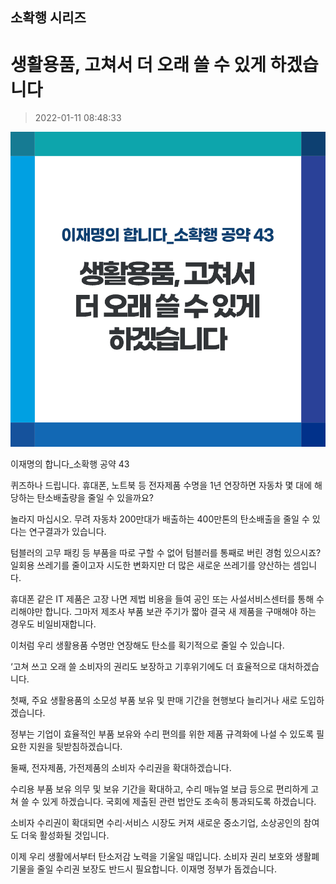 ## 소확행 시리즈
# 생활용품, 고쳐서 더 오래 쓸 수 있게 하겠습니다
> 2022-01-11 08:48:33

![생활용품, 고쳐서 더 오래 쓸 수 있게 하겠습니다](./220111231014.png)

이재명의 합니다_소확행 공약 43



퀴즈하나 드립니다. 휴대폰, 노트북 등 전자제품 수명을 1년 연장하면 자동차 몇 대에 해당하는 탄소배출량을 줄일 수 있을까요?



놀라지 마십시오. 무려 자동차 200만대가 배출하는 400만톤의 탄소배출을 줄일 수 있다는 연구결과가 있습니다.



텀블러의 고무 패킹 등 부품을 따로 구할 수 없어 텀블러를 통째로 버린 경험 있으시죠? 일회용 쓰레기를 줄이고자 시도한 변화지만 더 많은 새로운 쓰레기를 양산하는 셈입니다.



휴대폰 같은 IT 제품은 고장 나면 제법 비용을 들여 공인 또는 사설서비스센터를 통해 수리해야만 합니다. 그마저 제조사 부품 보관 주기가 짧아 결국 새 제품을 구매해야 하는 경우도 비일비재합니다.



이처럼 우리 생활용품 수명만 연장해도 탄소를 획기적으로 줄일 수 있습니다.



‘고쳐 쓰고 오래 쓸 소비자의 권리도 보장하고 기후위기에도 더 효율적으로 대처하겠습니다.



첫째, 주요 생활용품의 소모성 부품 보유 및 판매 기간을 현행보다 늘리거나 새로 도입하겠습니다.



정부는 기업이 효율적인 부품 보유와 수리 편의를 위한 제품 규격화에 나설 수 있도록 필요한 지원을 뒷받침하겠습니다.



둘째, 전자제품, 가전제품의 소비자 수리권을 확대하겠습니다.



수리용 부품 보유 의무 및 보유 기간을 확대하고, 수리 매뉴얼 보급 등으로 편리하게 고쳐 쓸 수 있게 하겠습니다. 국회에 제출된 관련 법안도 조속히 통과되도록 하겠습니다.



소비자 수리권이 확대되면 수리·서비스 시장도 커져 새로운 중소기업, 소상공인의 참여도 더욱 활성화될 것입니다.



이제 우리 생활에서부터 탄소저감 노력을 기울일 때입니다. 소비자 권리 보호와 생활폐기물을 줄일 수리권 보장도 반드시 필요합니다. 이재명 정부가 돕겠습니다.